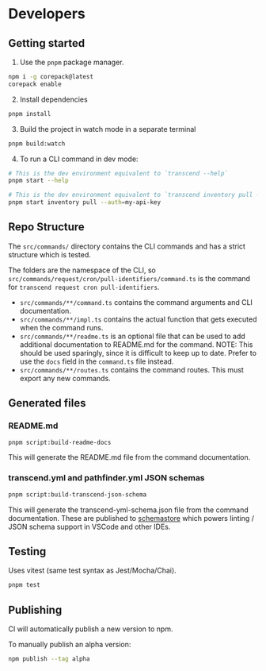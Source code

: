 # Developers

## Getting started

1. Use the `pnpm` package manager.

```bash
npm i -g corepack@latest
corepack enable
```

2. Install dependencies

```bash
pnpm install
```

3. Build the project in watch mode in a separate terminal

```bash
pnpm build:watch
```

4. To run a CLI command in dev mode:

```bash
# This is the dev environment equivalent to `transcend --help`
pnpm start --help

# This is the dev environment equivalent to `transcend inventory pull --auth=my-api-key`
pnpm start inventory pull --auth=my-api-key
```

## Repo Structure

The `src/commands/` directory contains the CLI commands and has a strict structure which is tested.

The folders are the namespace of the CLI, so `src/commands/request/cron/pull-identifiers/command.ts` is the command for `transcend request cron pull-identifiers`.

- `src/commands/**/command.ts` contains the command arguments and CLI documentation.
- `src/commands/**/impl.ts` contains the actual function that gets executed when the command runs.
- `src/commands/**/readme.ts` is an optional file that can be used to add additional documentation to README.md for the command. NOTE: This should be used sparingly, since it is difficult to keep up to date. Prefer to use the `docs` field in the `command.ts` file instead.
- `src/commands/**/routes.ts` contains the command routes. This must export any new commands.

## Generated files

### README.md

```bash
pnpm script:build-readme-docs
```

This will generate the README.md file from the command documentation.

### transcend.yml and pathfinder.yml JSON schemas

```bash
pnpm script:build-transcend-json-schema
```

This will generate the transcend-yml-schema.json file from the command documentation. These are published to [schemastore](https://github.com/SchemaStore/schemastore) which powers linting / JSON schema support in VSCode and other IDEs.

## Testing

Uses vitest (same test syntax as Jest/Mocha/Chai).

```bash
pnpm test
```

## Publishing

CI will automatically publish a new version to npm.

To manually publish an alpha version:

```bash
npm publish --tag alpha
```
